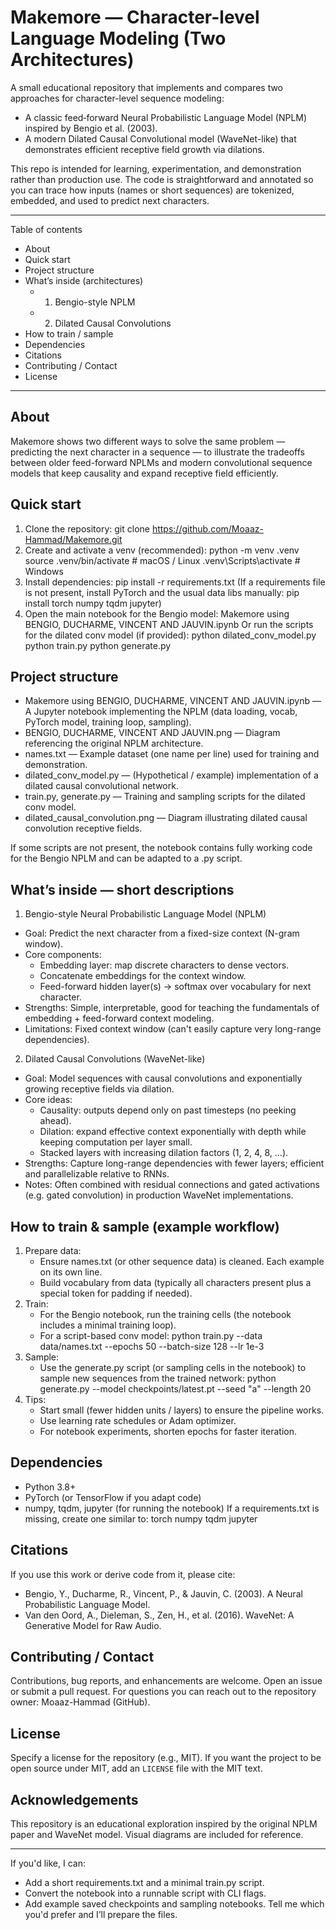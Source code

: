 # Makemore — Character-level Language Modeling (Two Architectures)

A small educational repository that implements and compares two approaches for character-level sequence modeling:

- A classic feed‑forward Neural Probabilistic Language Model (NPLM) inspired by Bengio et al. (2003).  
- A modern Dilated Causal Convolutional model (WaveNet-like) that demonstrates efficient receptive field growth via dilations.

This repo is intended for learning, experimentation, and demonstration rather than production use. The code is straightforward and annotated so you can trace how inputs (names or short sequences) are tokenized, embedded, and used to predict next characters.

---

Table of contents
- About
- Quick start
- Project structure
- What’s inside (architectures)
  - 1) Bengio-style NPLM
  - 2) Dilated Causal Convolutions
- How to train / sample
- Dependencies
- Citations
- Contributing / Contact
- License

---

About
-----
Makemore shows two different ways to solve the same problem — predicting the next character in a sequence — to illustrate the tradeoffs between older feed-forward NPLMs and modern convolutional sequence models that keep causality and expand receptive field efficiently.

Quick start
-----------
1. Clone the repository:
   git clone https://github.com/Moaaz-Hammad/Makemore.git
2. Create and activate a venv (recommended):
   python -m venv .venv
   source .venv/bin/activate  # macOS / Linux
   .venv\Scripts\activate     # Windows
3. Install dependencies:
   pip install -r requirements.txt
   (If a requirements file is not present, install PyTorch and the usual data libs manually:
   pip install torch numpy tqdm jupyter)
4. Open the main notebook for the Bengio model:
   Makemore using BENGIO, DUCHARME, VINCENT AND JAUVIN.ipynb
   Or run the scripts for the dilated conv model (if provided):
   python dilated_conv_model.py
   python train.py
   python generate.py

Project structure
-----------------
- Makemore using BENGIO, DUCHARME, VINCENT AND JAUVIN.ipynb — A Jupyter notebook implementing the NPLM (data loading, vocab, PyTorch model, training loop, sampling).
- BENGIO, DUCHARME, VINCENT AND JAUVIN.png — Diagram referencing the original NPLM architecture.
- names.txt — Example dataset (one name per line) used for training and demonstration.
- dilated_conv_model.py — (Hypothetical / example) implementation of a dilated causal convolutional network.
- train.py, generate.py — Training and sampling scripts for the dilated conv model.
- dilated_causal_convolution.png — Diagram illustrating dilated causal convolution receptive fields.

If some scripts are not present, the notebook contains fully working code for the Bengio NPLM and can be adapted to a .py script.

What’s inside — short descriptions
----------------------------------

1) Bengio-style Neural Probabilistic Language Model (NPLM)
- Goal: Predict the next character from a fixed-size context (N-gram window).
- Core components:
  - Embedding layer: map discrete characters to dense vectors.
  - Concatenate embeddings for the context window.
  - Feed-forward hidden layer(s) -> softmax over vocabulary for next character.
- Strengths: Simple, interpretable, good for teaching the fundamentals of embedding + feed-forward context modeling.
- Limitations: Fixed context window (can't easily capture very long-range dependencies).

2) Dilated Causal Convolutions (WaveNet-like)
- Goal: Model sequences with causal convolutions and exponentially growing receptive fields via dilation.
- Core ideas:
  - Causality: outputs depend only on past timesteps (no peeking ahead).
  - Dilation: expand effective context exponentially with depth while keeping computation per layer small.
  - Stacked layers with increasing dilation factors (1, 2, 4, 8, ...).
- Strengths: Capture long-range dependencies with fewer layers; efficient and parallelizable relative to RNNs.
- Notes: Often combined with residual connections and gated activations (e.g. gated convolution) in production WaveNet implementations.

How to train & sample (example workflow)
----------------------------------------
1. Prepare data:
   - Ensure names.txt (or other sequence data) is cleaned. Each example on its own line.
   - Build vocabulary from data (typically all characters present plus a special token for padding if needed).
2. Train:
   - For the Bengio notebook, run the training cells (the notebook includes a minimal training loop).
   - For a script-based conv model:
     python train.py --data data/names.txt --epochs 50 --batch-size 128 --lr 1e-3
3. Sample:
   - Use the generate.py script (or sampling cells in the notebook) to sample new sequences from the trained network:
     python generate.py --model checkpoints/latest.pt --seed "a" --length 20
4. Tips:
   - Start small (fewer hidden units / layers) to ensure the pipeline works.
   - Use learning rate schedules or Adam optimizer.
   - For notebook experiments, shorten epochs for faster iteration.

Dependencies
------------
- Python 3.8+
- PyTorch (or TensorFlow if you adapt code)
- numpy, tqdm, jupyter (for running the notebook)
If a requirements.txt is missing, create one similar to:
torch
numpy
tqdm
jupyter

Citations
---------
If you use this work or derive code from it, please cite:
- Bengio, Y., Ducharme, R., Vincent, P., & Jauvin, C. (2003). A Neural Probabilistic Language Model.
- Van den Oord, A., Dieleman, S., Zen, H., et al. (2016). WaveNet: A Generative Model for Raw Audio.

Contributing / Contact
----------------------
Contributions, bug reports, and enhancements are welcome. Open an issue or submit a pull request. For questions you can reach out to the repository owner: Moaaz-Hammad (GitHub).

License
-------
Specify a license for the repository (e.g., MIT). If you want the project to be open source under MIT, add an `LICENSE` file with the MIT text.

Acknowledgements
----------------
This repository is an educational exploration inspired by the original NPLM paper and WaveNet model. Visual diagrams are included for reference.

---

If you'd like, I can:
- Add a short requirements.txt and a minimal train.py script.
- Convert the notebook into a runnable script with CLI flags.
- Add example saved checkpoints and sampling notebooks.
Tell me which you'd prefer and I’ll prepare the files.
